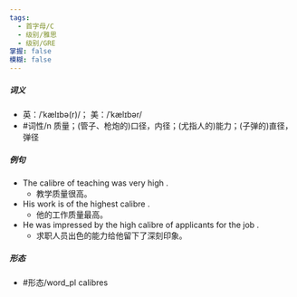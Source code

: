 ```yaml
---
tags:
  - 首字母/C
  - 级别/雅思
  - 级别/GRE
掌握: false
模糊: false
---
```

##### 词义
- 英：/ˈkælɪbə(r)/； 美：/ˈkælɪbər/
- #词性/n  质量；(管子、枪炮的)口径，内径；(尤指人的)能力；(子弹的)直径，弹径
##### 例句
- The calibre of teaching was very high .
	- 教学质量很高。
- His work is of the highest calibre .
	- 他的工作质量最高。
- He was impressed by the high calibre of applicants for the job .
	- 求职人员出色的能力给他留下了深刻印象。
##### 形态
- #形态/word_pl calibres
